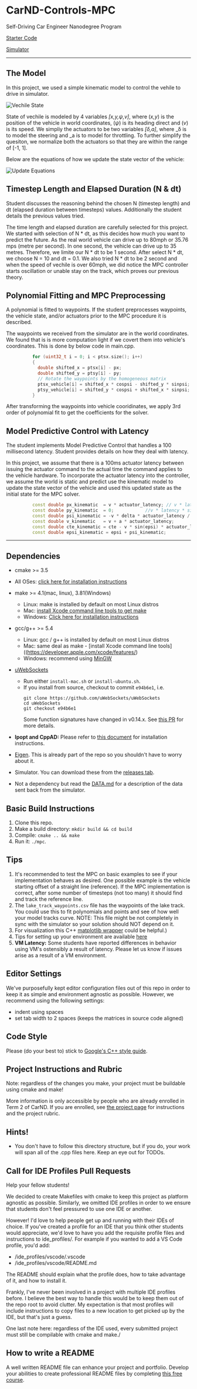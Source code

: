 # CarND-Controls-MPC
Self-Driving Car Engineer Nanodegree Program

[Starter Code](https://github.com/udacity/CarND-MPC-Project)

[Simulator](https://github.com/udacity/self-driving-car-sim/releases)

---
## The Model

In this project, we used a simple kinematic model to control the vehile to drive in simulator. 

![Vechile State](pics/Vehicle_Mode.png)

State of vechile is modeled by 4 variables _[x,y,ψ,v]_, where (_x,y_) is the position of the vehicle in world coordinates, (_ψ_) is its heading direct and (_v_) is its speed.
We simpliy the actuators to be two variables  _[δ,a]_, where _δ is to model the steering and _a is to model for throttling. To further simplify the quesiton, we normalize both the actuators so that they are within the range of [-1, 1].

Below are the equations of how we update the state vector of the vehicle:

![Update Equations](pics/Vehicle_Model_equ.png)

## Timestep Length and Elapsed Duration (N & dt)
Student discusses the reasoning behind the chosen N (timestep length) and dt (elapsed duration between timesteps) values. Additionally the student details the previous values tried.

The time length and elapsed duration are carefully selected for this project. We started with selection of N * dt, as this decides how much you want to predict the future. As the real world vehicle can drive up to 80mph or 35.76 mps (metre per second). In one second, the vehicle can drive up to 35 metres. Therefore, we limite our N * dt to be 1 second. After select N * dt, we choose N = 10 and dt = 0.1. We also tried N * dt to be 2 second and when the speed of vechile is over 60mph, we did notice the MPC controller starts oscillation or unable stay on the track, which proves our previous theory. 

## Polynomial Fitting and MPC Preprocessing

A polynomial is fitted to waypoints.
If the student preprocesses waypoints, the vehicle state,
 and/or actuators prior to the MPC procedure it is described.

The waypoints we received from the simulator are in the world coordinates. We found that is is more computation light if we covert them into vehicle's coordinates. This is done by below code in main.cpp. 
```c++
          for (uint32_t i = 0; i < ptsx.size(); i++)
          {
            double shifted_x = ptsx[i] - px;
            double shifted_y = ptsy[i] - py;
            // Rotate the waypoints by the homogeneous matrix
            ptsx_vehicle[i] = shifted_x * cospsi - shifted_y * sinpsi;
            ptsy_vehicle[i] = shifted_y * cospsi + shifted_x * sinpsi;
          }
```
After transforming the waypoints into vehicle cooridinates, we apply 3rd order of polynomial fit to get the coefficients for the solver. 

## Model Predictive Control with Latency
The student implements Model Predictive Control that handles a 100 millisecond latency. Student provides details on how they deal with latency.

In this project, we assume that there is a 100ms actuator latency between issuing the actuator command to the  actual time the command applies to the vehicle hardware. To incorporate the actuator latency into the controller, we assume the world is static and predict use the kinematic model to update the state vector of the vehicle and used this updated state as the initial state for the MPC solver. 

```c++
          const double px_kinematic  = v * actuator_latency; // v * latency * cos(0);
          const double py_kinematic  = 0;            //v * latency * sin(0);
          const double psi_kinematic = -v * delta * actuator_latency / MPC_CONFIG::Lf;
          const double v_kinematic   = v + a * actuator_latency;
          const double cte_kinematic = cte - v * sin(epsi) * actuator_latency;
          const double epsi_kinematic = epsi + psi_kinematic; 
```


--- 
## Dependencies

* cmake >= 3.5
 * All OSes: [click here for installation instructions](https://cmake.org/install/)
* make >= 4.1(mac, linux), 3.81(Windows)
  * Linux: make is installed by default on most Linux distros
  * Mac: [install Xcode command line tools to get make](https://developer.apple.com/xcode/features/)
  * Windows: [Click here for installation instructions](http://gnuwin32.sourceforge.net/packages/make.htm)
* gcc/g++ >= 5.4
  * Linux: gcc / g++ is installed by default on most Linux distros
  * Mac: same deal as make - [install Xcode command line tools]((https://developer.apple.com/xcode/features/)
  * Windows: recommend using [MinGW](http://www.mingw.org/)
* [uWebSockets](https://github.com/uWebSockets/uWebSockets)
  * Run either `install-mac.sh` or `install-ubuntu.sh`.
  * If you install from source, checkout to commit `e94b6e1`, i.e.
    ```
    git clone https://github.com/uWebSockets/uWebSockets
    cd uWebSockets
    git checkout e94b6e1
    ```
    Some function signatures have changed in v0.14.x. See [this PR](https://github.com/udacity/CarND-MPC-Project/pull/3) for more details.

* **Ipopt and CppAD:** Please refer to [this document](https://github.com/udacity/CarND-MPC-Project/blob/master/install_Ipopt_CppAD.md) for installation instructions.
* [Eigen](http://eigen.tuxfamily.org/index.php?title=Main_Page). This is already part of the repo so you shouldn't have to worry about it.
* Simulator. You can download these from the [releases tab](https://github.com/udacity/self-driving-car-sim/releases).
* Not a dependency but read the [DATA.md](./DATA.md) for a description of the data sent back from the simulator.


## Basic Build Instructions

1. Clone this repo.
2. Make a build directory: `mkdir build && cd build`
3. Compile: `cmake .. && make`
4. Run it: `./mpc`.

## Tips

1. It's recommended to test the MPC on basic examples to see if your implementation behaves as desired. One possible example
is the vehicle starting offset of a straight line (reference). If the MPC implementation is correct, after some number of timesteps
(not too many) it should find and track the reference line.
2. The `lake_track_waypoints.csv` file has the waypoints of the lake track. You could use this to fit polynomials and points and see of how well your model tracks curve. NOTE: This file might be not completely in sync with the simulator so your solution should NOT depend on it.
3. For visualization this C++ [matplotlib wrapper](https://github.com/lava/matplotlib-cpp) could be helpful.)
4.  Tips for setting up your environment are available [here](https://classroom.udacity.com/nanodegrees/nd013/parts/40f38239-66b6-46ec-ae68-03afd8a601c8/modules/0949fca6-b379-42af-a919-ee50aa304e6a/lessons/f758c44c-5e40-4e01-93b5-1a82aa4e044f/concepts/23d376c7-0195-4276-bdf0-e02f1f3c665d)
5. **VM Latency:** Some students have reported differences in behavior using VM's ostensibly a result of latency.  Please let us know if issues arise as a result of a VM environment.

## Editor Settings

We've purposefully kept editor configuration files out of this repo in order to
keep it as simple and environment agnostic as possible. However, we recommend
using the following settings:

* indent using spaces
* set tab width to 2 spaces (keeps the matrices in source code aligned)

## Code Style

Please (do your best to) stick to [Google's C++ style guide](https://google.github.io/styleguide/cppguide.html).

## Project Instructions and Rubric

Note: regardless of the changes you make, your project must be buildable using
cmake and make!

More information is only accessible by people who are already enrolled in Term 2
of CarND. If you are enrolled, see [the project page](https://classroom.udacity.com/nanodegrees/nd013/parts/40f38239-66b6-46ec-ae68-03afd8a601c8/modules/f1820894-8322-4bb3-81aa-b26b3c6dcbaf/lessons/b1ff3be0-c904-438e-aad3-2b5379f0e0c3/concepts/1a2255a0-e23c-44cf-8d41-39b8a3c8264a)
for instructions and the project rubric.

## Hints!

* You don't have to follow this directory structure, but if you do, your work
  will span all of the .cpp files here. Keep an eye out for TODOs.

## Call for IDE Profiles Pull Requests

Help your fellow students!

We decided to create Makefiles with cmake to keep this project as platform
agnostic as possible. Similarly, we omitted IDE profiles in order to we ensure
that students don't feel pressured to use one IDE or another.

However! I'd love to help people get up and running with their IDEs of choice.
If you've created a profile for an IDE that you think other students would
appreciate, we'd love to have you add the requisite profile files and
instructions to ide_profiles/. For example if you wanted to add a VS Code
profile, you'd add:

* /ide_profiles/vscode/.vscode
* /ide_profiles/vscode/README.md

The README should explain what the profile does, how to take advantage of it,
and how to install it.

Frankly, I've never been involved in a project with multiple IDE profiles
before. I believe the best way to handle this would be to keep them out of the
repo root to avoid clutter. My expectation is that most profiles will include
instructions to copy files to a new location to get picked up by the IDE, but
that's just a guess.

One last note here: regardless of the IDE used, every submitted project must
still be compilable with cmake and make./

## How to write a README
A well written README file can enhance your project and portfolio.  Develop your abilities to create professional README files by completing [this free course](https://www.udacity.com/course/writing-readmes--ud777).
